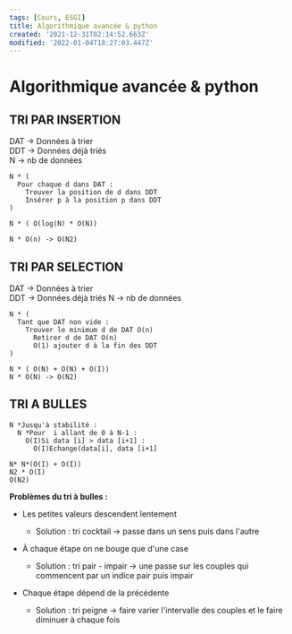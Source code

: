 ```yaml
---
tags: [Cours, ESGI]
title: Algorithmique avancée & python
created: '2021-12-31T02:14:52.663Z'
modified: '2022-01-04T18:27:03.447Z'
---
```


# Algorithmique avancée & python

## TRI PAR INSERTION

DAT -> Données à trier  
DDT -> Données déjà triés  
N -> nb de données 

```
N * ( 
  Pour chaque d dans DAT :
    Trouver la position de d dans DDT
    Insérer p à la position p dans DDT
)

N * ( O(log(N) * O(N)) 

N * O(n) -> O(N2) 
```


## TRI PAR SELECTION  

DAT -> Données à trier  
DDT -> Données déjà triés 
N -> nb de données 

```
N * ( 
  Tant que DAT non vide :  
    Trouver le minimum d de DAT O(n) 
      Retirer d de DAT O(n)
      O(1) ajouter d à la fin des DDT 
) 

N * ( O(N) + O(N) + O(I)) 
N * O(N) -> O(N2)  
```

## TRI A BULLES 

```
N *Jusqu'à stabilité :  
  N *Pour  i allant de 0 à N-1 : 
    O(I)Si data [i] > data [i+1] :  
      O(I)Echange(data[i], data [i+1] 

N* N*(O(I) + O(I))
N2 * O(I) 
O(N2) 
```

__Problèmes du tri à bulles :__ 

- Les petites valeurs descendent lentement 

  - Solution : tri cocktail -> passe dans un sens puis dans l'autre 

- À chaque étape on ne bouge que d'une case  

  - Solution : tri pair - impair ->  une passe sur les couples qui commencent par un indice pair puis impair  

- Chaque étape dépend de la précédente  

  - Solution : tri peigne -> faire varier l'intervalle des couples et le faire diminuer à chaque fois 

 
